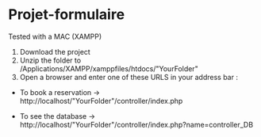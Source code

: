 # Projet-formulaire
Tested with a MAC (XAMPP)

1. Download the project 
2. Unzip the folder to /Applications/XAMPP/xamppfiles/htdocs/"YourFolder"
3. Open a browser and enter one of these URLS in your address bar : 

- To book a reservation -> http://localhost/"YourFolder"/controller/index.php

- To see the database -> http://localhost/"YourFolder"/controller/index.php?name=controller_DB 

  
   

